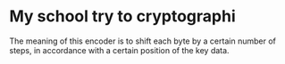 # My school try to cryptographi

The meaning of this encoder is to shift each byte by a certain number of steps, in accordance with a certain position of the key data.
